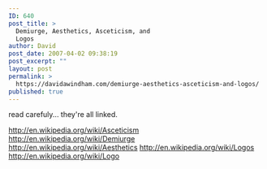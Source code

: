 ```yaml
---
ID: 640
post_title: >
  Demiurge, Aesthetics, Asceticism, and
  Logos
author: David
post_date: 2007-04-02 09:38:19
post_excerpt: ""
layout: post
permalink: >
  https://davidawindham.com/demiurge-aesthetics-asceticism-and-logos/
published: true
---
```

read carefuly... they're all linked.

<a href="http://en.wikipedia.org/wiki/Asceticism">http://en.wikipedia.org/wiki/Asceticism</a>
<a href="http://en.wikipedia.org/wiki/Demiurge">http://en.wikipedia.org/wiki/Demiurge</a>
<a href="http://en.wikipedia.org/wiki/Aesthetics">http://en.wikipedia.org/wiki/Aesthetics</a>
<a href="http://en.wikipedia.org/wiki/Logos">http://en.wikipedia.org/wiki/Logos</a>
<a href="http://en.wikipedia.org/wiki/Logo">http://en.wikipedia.org/wiki/Logo</a>